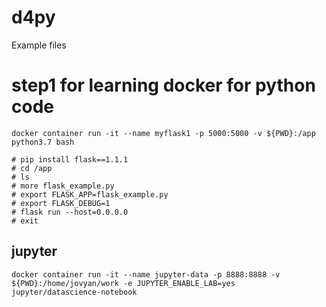 # d4py
Example files

# step1 for learning docker for python code
```
docker container run -it --name myflask1 -p 5000:5000 -v ${PWD}:/app python3.7 bash

# pip install flask==1.1.1
# cd /app
# ls
# more flask_example.py
# export FLASK_APP=flask_example.py
# export FLASK_DEBUG=1
# flask run --host=0.0.0.0
# exit
```

## jupyter 

```
docker container run -it --name jupyter-data -p 8888:8888 -v ${PWD}:/home/jovyan/work -e JUPYTER_ENABLE_LAB=yes jupyter/datascience-notebook

```
